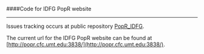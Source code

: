 ####Code for IDFG PopR website
_______

Issues tracking occurs at public repository [PopR_IDFG](https://github.com/Huh/PopR_IDFG/issues).

The current url for the IDFG PopR website can be found at [http://popr.cfc.umt.edu:3838/](http://popr.cfc.umt.edu:3838/).
